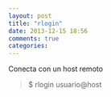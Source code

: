 ```yaml
---
layout: post
title: "rlogin"
date: 2013-12-15 18:56
comments: true
categories: 
---
```

Conecta con un host remoto

>$ rlogin usuario@host

